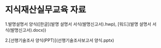 # 지식재산실무교육 자료

1.발명설명서 양식([한글](발명 설명서 서식(발명신고서).hwp), [워드](발명 설명서 서식(발명신고서).docx))

2.[선행기술조사 양식(PPT)](선행기술조사보고서 양식.pptx)